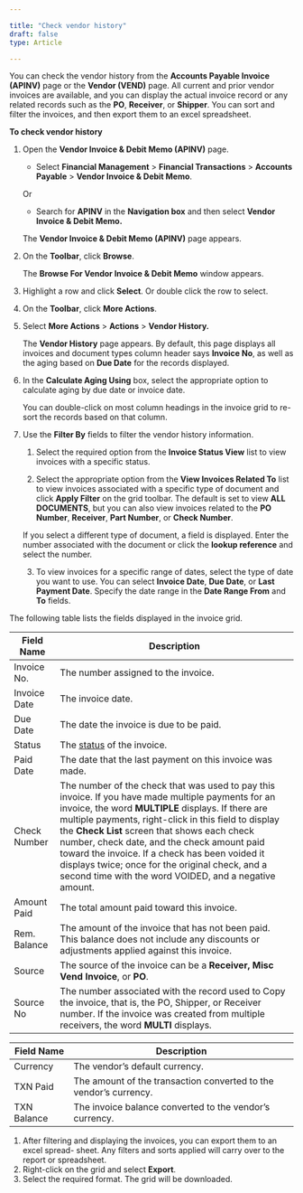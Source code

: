 ```yaml
---  

title: "Check vendor history"  
draft: false 
type: Article

---
```



You can check the vendor history from the **Accounts Payable Invoice (APINV)** page or the **Vendor (VEND)** page. All current and prior vendor invoices are available, and you can display the actual invoice record or any related records such as the **PO**, **Receiver**, or **Shipper**. You can sort and filter the invoices, and then export them to an excel spreadsheet.

**To check vendor history**

1.  Open the **Vendor Invoice & Debit Memo (APINV)** page.

    - Select **Financial Management** > **Financial Transactions** > **Accounts Payable** > **Vendor Invoice & Debit Memo**.

    Or

    - Search for **APINV** in the **Navigation box** and then select **Vendor Invoice & Debit Memo.**

    The **Vendor Invoice & Debit Memo (APINV)** page appears.

2.  On the **Toolbar**, click **Browse**.

    The **Browse For Vendor Invoice & Debit Memo** window appears.

3.  Highlight a row and click **Select**. Or double click the row to select.

4.  On the **Toolbar**, click **More Actions**.

5.  Select **More Actions** > **Actions** > **Vendor History.**

    The **Vendor History** page appears. By default, this page displays all invoices and document types column header says **Invoice No**, as well as the aging based on **Due Date** for the records displayed.

6.  In the **Calculate Aging Using** box, select the appropriate option to calculate aging by due date or invoice date.

    You can double-click on most column headings in the invoice grid to re-sort the records based on that column.

7.  Use the **Filter By** fields to filter the vendor history information.

    1.  Select the required option from the **Invoice Status View** list to view invoices with a specific status.

    2.  Select the appropriate option from the **View Invoices Related To** list to view invoices associated with a specific type of document and click **Apply Filter** on the grid toolbar. The default is set to view **ALL DOCUMENTS**, but you can also view invoices related to the **PO Number**, **Receiver**, **Part Number**, or **Check Number**.

    If you select a different type of document, a field is displayed. Enter the number associated with the document or click the **lookup reference** and select the number.

    3.  To view invoices for a specific range of dates, select the type of date you want to use. You can select **Invoice Date**, **Due Date**, or **Last Payment Date**. Specify the date range in the **Date Range From** and **To** fields.



The following table lists the fields displayed in the invoice grid.

| **Field Name** |  **Description**                                                                                                                                                                                                                                                                                                                                                                                                                                                            |
|----------------|--------------------------------------------------------------------------------------------------------------------------------------------------------------------------------------------------------------------------------------------------------------------------------------------------------------------------------------------------------------------------------------------------------------------------------------------------------------------------------|
| Invoice No.    | The number assigned to the invoice.                                                                                                                                                                                                                                                                                                                                                                                                                                            |
| Invoice Date   | The invoice date.                                                                                                                                                                                                                                                                                                                                                                                                                                                              |
| Due Date       | The date the invoice is due to be paid.                                                                                                                                                                                                                                                                                                                                                                                                                                        |
| Status         | The [status](Accounts-payable-invoice-and-debit-memo-statuses.md) of the invoice.                                                                                                                                                                                                                                                                                                                                                                                                                                     |
| Paid Date      | The date that the last payment on this invoice was made.                                                                                                                                                                                                                                                                                                                                                                                                                       |
|  Check Number  | The number of the check that was used to pay this invoice. If you have made multiple payments for an invoice, the word **MULTIPLE** displays. If there are multiple payments, right-click in this field to display the **Check List** screen that shows each check number, check date, and the check amount paid toward the invoice. If a check has been voided it displays twice; once for the original check, and a second time with the word VOIDED, and a negative amount. |
| Amount Paid    | The total amount paid toward this invoice.                                                                                                                                                                                                                                                                                                                                                                                                                                     |
| Rem. Balance   | The amount of the invoice that has not been paid. This balance does not include any discounts or adjustments applied against this invoice.                                                                                                                                                                                                                                                                                                                                     |
| Source         | The source of the invoice can be a **Receiver, Misc Vend Invoice**, or **PO**.                                                                                                                                                                                                                                                                                                                                                                                                 |
|  Source No     | The number associated with the record used to Copy the invoice, that is, the PO, Shipper, or Receiver number. If the invoice was created from multiple receivers, the word **MULTI** displays.                                                                                                                                                                                                                                                                                 |

| **Field Name** |  **Description**                                                  |
|----------------|-------------------------------------------------------------------|
| Currency       | The vendor’s default currency.                                    |
| TXN Paid       | The amount of the transaction converted to the vendor’s currency. |
|  TXN Balance   | The invoice balance converted to the vendor’s currency. |          |

1.  After filtering and displaying the invoices, you can export them to an excel spread- sheet. Any filters and sorts applied will carry over to the report or spreadsheet.
1.  Right-click on the grid and select **Export**.
1.  Select the required format. The grid will be downloaded.
